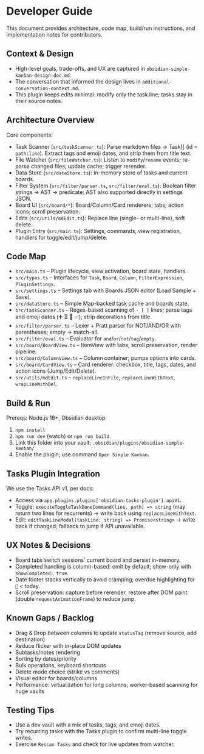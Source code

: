 # Developer Guide

This document provides architecture, code map, build/run instructions, and implementation notes for contributors.

## Context & Design

- High-level goals, trade-offs, and UX are captured in `obsidian-simple-kanban-design-doc.md`.
- The conversation that informed the design lives in `additional-conversation-context.md`.
- This plugin keeps edits minimal: modify only the task line; tasks stay in their source notes.

## Architecture Overview

Core components:

- Task Scanner (`src/taskScanner.ts`): Parse markdown files → Task[] (id = `path:line`). Extract tags and emoji dates, and strip them from title text.
- File Watcher (`src/fileWatcher.ts`): Listen to `modify`/`rename` events; re-parse changed files; update cache; trigger rerender.
- Data Store (`src/dataStore.ts`): In-memory store of tasks and current boards.
- Filter System (`src/filter/parser.ts`, `src/filter/eval.ts`): Boolean filter strings → AST → predicate; AST also supported directly in settings JSON.
- Board UI (`src/board/*`): Board/Column/Card renderers; tabs; action icons; scroll preservation.
- Edits (`src/utils/mdEdit.ts`): Replace line (single- or multi-line), soft delete.
- Plugin Entry (`src/main.ts`): Settings, commands, view registration, handlers for toggle/edit/jump/delete.

## Code Map

- `src/main.ts` – Plugin lifecycle, view activation, board state, handlers.
- `src/types.ts` – Interfaces for `Task`, `Board`, `Column`, `FilterExpression`, `PluginSettings`.
- `src/settings.ts` – Settings tab with Boards JSON editor (Load Sample + Save).
- `src/dataStore.ts` – Simple Map-backed task cache and boards state.
- `src/taskScanner.ts` – Regex-based scanning of `- [ ]` lines; parse tags and emoji dates (➕ ⏳ 📅 ✅); strip decorations from title.
- `src/filter/parser.ts` – Lexer + Pratt parser for NOT/AND/OR with parentheses; empty → match-all.
- `src/filter/eval.ts` – Evaluator for `and`/`or`/`not`/`tag`/`empty`.
- `src/board/BoardView.ts` – ItemView with tabs, scroll preservation, render pipeline.
- `src/board/ColumnView.ts` – Column container; pumps options into cards.
- `src/board/CardView.ts` – Card renderer: checkbox, title, tags, dates, and action icons (Jump/Edit/Delete).
- `src/utils/mdEdit.ts` – `replaceLineInFile`, `replaceLineWithText`, `wrapLineWithDel`.

## Build & Run

Prereqs: Node.js 18+, Obsidian desktop.

1. `npm install`
2. `npm run dev` (watch) or `npm run build`
3. Link this folder into your vault: `.obsidian/plugins/obsidian-simple-kanban/`
4. Enable the plugin; use command `Open Simple Kanban`.

## Tasks Plugin Integration

We use the Tasks API v1, per docs:

- Access via `app.plugins.plugins['obsidian-tasks-plugin'].apiV1`.
- Toggle: `executeToggleTaskDoneCommand(line, path) => string` (may return two lines for recurrents) → write back using `replaceLineWithText`.
- Edit: `editTaskLineModal(taskLine: string) => Promise<string>` → write back if changed; fallback to jump if API unavailable.

## UX Notes & Decisions

- Board tabs switch sessions’ current board and persist in-memory.
- Completed handling is column-based: omit by default; show-only with `showCompleted: true`.
- Date footer stacks vertically to avoid cramping; overdue highlighting for `📅` < today.
- Scroll preservation: capture before rerender, restore after DOM paint (double `requestAnimationFrame`) to reduce jump.

## Known Gaps / Backlog

- Drag & Drop between columns to update `statusTag` (remove source, add destination)
- Reduce flicker with in-place DOM updates
- Subtasks/notes rendering
- Sorting by dates/priority
- Bulk operations, keyboard shortcuts
- Delete mode choice (strike vs comments)
- Visual editor for boards/columns
- Performance: virtualization for long columns; worker-based scanning for huge vaults

## Testing Tips

- Use a dev vault with a mix of tasks, tags, and emoji dates.
- Try recurring tasks with the Tasks plugin to confirm multi-line toggle writes.
- Exercise `Rescan Tasks` and check for live updates from watcher.

